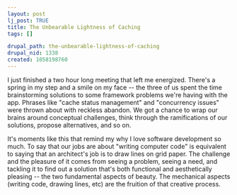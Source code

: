 ```yaml
--- 
layout: post
lj_post: TRUE
title: The Unbearable Lightness of Caching
tags: []

drupal_path: the-unbearable-lightness-of-caching
drupal_nid: 1338
created: 1058198760
---
```

I just finished a two hour long meeting that left me energized. There's a spring in my step and a smile on my face -- the three of us spent the time brainstorming solutions to some framework problems we're having with the app. Phrases like "cache status management" and "concurrency issues" were thrown about with reckless abandon. We got a chance to wrap our brains around conceptual challenges, think through the ramifications of our solutions, propose alternatives, and so on.

It's moments like this that remind my why I love software development so much. To say that our jobs are about "writing computer code" is equivalent to saying that an architect's job is to draw lines on grid paper. The challenge and the pleasure of it comes from seeing a problem, seeing a need, and tackling it to find out a solution that's both functional and aesthetically pleasing -- the two fundamental aspects of beauty. The mechanical aspects (writing code, drawing lines, etc) are the fruition of that creative process.
